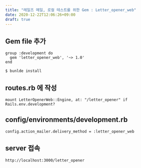 ```yaml
---
title: "레일즈 메일, 로컬 테스트를 위한 Gem : Letter_opener_web"
date: 2020-12-22T12:06:26+09:00
draft: true
---
```


## Gem file 추가

```
group :development do
  gem 'letter_opener_web', '~> 1.0'
end

$ bunlde install
```

## routes.rb 에 작성

```
mount LetterOpenerWeb::Engine, at: "/letter_opener" if Rails.env.development?

```

## config/environments/development.rb

```
config.action_mailer.delivery_method = :letter_opener_web
```

## server 접속

```
http://localhost:3000/letter_opener
```
